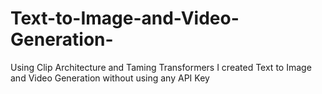 # Text-to-Image-and-Video-Generation-
Using Clip Architecture and Taming Transformers I created Text to Image and Video Generation without using any API Key
